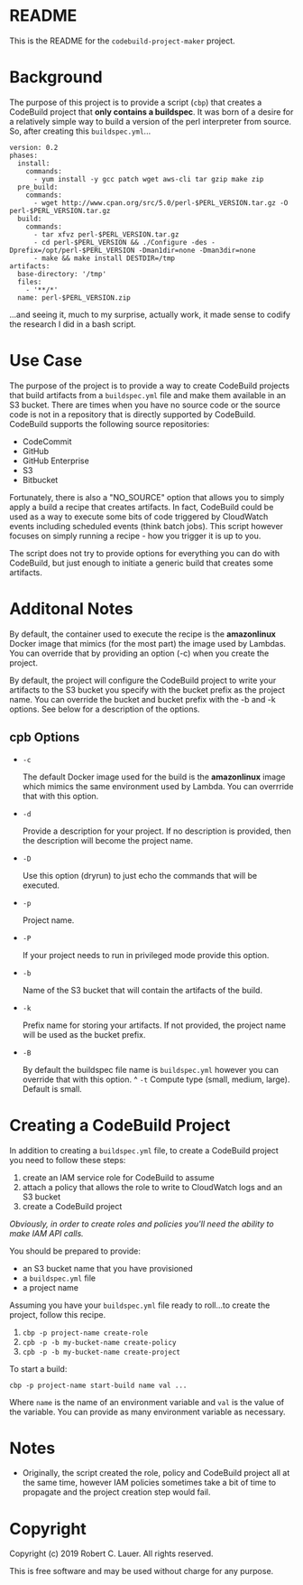 # README

This is the README for the `codebuild-project-maker` project.

# Background

The purpose of this project is to provide a script (`cbp`) that
creates a CodeBuild project that __only contains a buildspec__.  It
was born of a desire for a relatively simple way to build a version of
the perl interpreter from source.  So, after creating this
`buildspec.yml`...

```
version: 0.2
phases:
  install:
    commands:
      - yum install -y gcc patch wget aws-cli tar gzip make zip
  pre_build:
    commands:
      - wget http://www.cpan.org/src/5.0/perl-$PERL_VERSION.tar.gz -O perl-$PERL_VERSION.tar.gz
  build:
    commands:
      - tar xfvz perl-$PERL_VERSION.tar.gz
      - cd perl-$PERL_VERSION && ./Configure -des -Dprefix=/opt/perl-$PERL_VERSION -Dman1dir=none -Dman3dir=none
      - make && make install DESTDIR=/tmp
artifacts:
  base-directory: '/tmp'
  files:
    - '**/*'
  name: perl-$PERL_VERSION.zip
```

...and seeing it, much to my surprise, actually work, it made sense to
codify the research I did in a bash script.

# Use Case

The purpose of the project is to provide a way to create CodeBuild
projects that build artifacts from a `buildspec.yml` file and make
them available in an S3 bucket. There are times when you have no
source code or the source code is not in a repository that is directly
supported by CodeBuild. CodeBuild supports the
following source repositories:

* CodeCommit
* GitHub
* GitHub Enterprise
* S3
* Bitbucket

Fortunately, there is also a "NO_SOURCE" option that allows you to
simply apply a build a recipe that creates artifacts.  In fact,
CodeBuild could be used as a way to execute some bits of code
triggered by CloudWatch events including scheduled events (think batch
jobs). This script however focuses on simply running a recipe - how
you trigger it is up to you.

The script does not try to provide options for everything you can do
with CodeBuild, but just enough to initiate a generic build that
creates some artifacts.

# Additonal Notes

By default, the container used to execute the recipe is the
__amazonlinux__ Docker image that mimics (for the most part) the image
used by Lambdas.  You can override that by providing an option (-c)
when you create the project.

By default, the project will configure the CodeBuild project to write
your artifacts to the S3 bucket you specify with the bucket prefix as
the project name. You can override the bucket and bucket prefix with
the -b and -k options.  See below for a description of the options.

## cpb Options

* `-c`

  The default Docker image used for the build is the
  __amazonlinux__ image which mimics the same environment used by
  Lambda. You can overrride that with this option.
* `-d`

  Provide a description for your project. If no description is
  provided, then the description will become the project name.
* `-D`

  Use this option (dryrun) to just echo the commands that will be executed.
* `-p`

  Project name.
* `-P`

  If your project needs to run in privileged mode provide this option.
* `-b`

  Name of the S3 bucket that will contain the artifacts of the build.
* `-k`

  Prefix name for storing your artifacts.  If not provided, the project
  name will be used as the bucket prefix.
* `-B`

  By default the buildspec file name is `buildspec.yml` however you
  can override that with this option.
^ `-t`
Compute type (small, medium, large). Default is small.

# Creating a CodeBuild Project

In addition to creating a `buildspec.yml` file, to create a CodeBuild
project you need to follow these steps:

1. create an IAM service role for CodeBuild to assume
1. attach a policy that allows the role to write to CloudWatch logs
and an S3 bucket
1. create a CodeBuild project

_Obviously, in order to create roles and policies you'll need the
ability to make IAM API calls._

You should be prepared to provide:

* an S3 bucket name that you have provisioned
* a `buildspec.yml` file
* a project name

Assuming you have your `buildspec.yml` file ready to roll...to create
the project, follow this recipe.

1. `cbp -p project-name create-role`
1. `cpb -p -b my-bucket-name create-policy`
1. `cpb -p -b my-bucket-name create-project`

To start a build:

```
cbp -p project-name start-build name val ...
```

Where `name` is the name of an environment variable and `val` is the
value of the variable.  You can provide as many environment variable
as necessary.

# Notes

* Originally, the script created the role, policy and CodeBuild project all at the
same time, however IAM policies sometimes take a bit of time to
propagate and the project creation step would fail.

# Copyright

Copyright (c) 2019 Robert C. Lauer.  All rights reserved.

This is free software and may be used without charge for any purpose.
